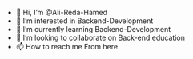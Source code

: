 - 👋 Hi, I’m @Ali-Reda-Hamed
- 👀 I’m interested in Backend-Development
- 🌱 I’m currently learning Backend-Development
- 💞️ I’m looking to collaborate on Back-end education
- 📫 How to reach me From here

<!---
Ali-Reda-Hamed/Ali-Reda-Hamed is a ✨ special ✨ repository because its `README.md` (this file) appears on your GitHub profile.
You can click the Preview link to take a look at your changes.
--->
